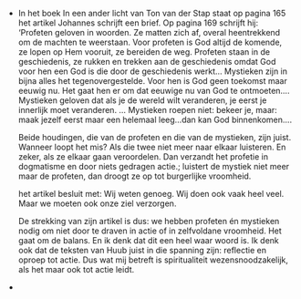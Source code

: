 - In het boek In een ander licht  van Ton van der Stap staat op pagina 165 het artikel Johannes schrijft een brief.
  Op pagina 169 schrijft hij:
  ‘Profeten geloven in woorden. Ze matten zich af, overal heentrekkend om de machten te weerstaan. 
  Voor profeten is God altijd de komende, ze lopen op Hem vooruit, ze bereiden de weg.
  Profeten staan in de geschiedenis, ze rukken en trekken aan de geschiedenis omdat 
  God voor hen een God is die door de geschiedenis werkt…
  Mystieken zijn in bijna alles het tegenovergestelde. Voor hen is God geen toekomst maar eeuwig nu. 
  Het gaat hen er om dat eeuwige nu van God te ontmoeten….
  Mystieken geloven dat als je de wereld wilt veranderen, je eerst je innerlijk moet veranderen.
  …
  Mystieken roepen niet: bekeer je, maar: maak jezelf eerst maar een helemaal leeg…dan kan God binnenkomen….
  
  Beide houdingen, die van de profeten en die van de mystieken, zijn juist.
  Wanneer loopt het mis? Als die twee niet meer naar elkaar luisteren.
  En zeker, als ze elkaar gaan veroordelen.
  Dan verzandt het profetie in dogmatisme en door niets gedragen actie.;
  luistert de mystiek niet meer maar de profeten, dan droogt ze op tot burgerlijke vroomheid.
  
  het artikel besluit met:
  Wij weten genoeg. Wij doen ook vaak heel veel. Maar we moeten ook onze ziel verzorgen.
  
  De strekking van zijn artikel is dus:
  we hebben profeten én mystieken nodig om niet door te draven in actie of in zelfvoldane vroomheid.
  Het gaat om de balans. En ik denk dat dit een heel waar woord is.
  Ik denk ook dat de teksten van Huub juist in die spanning zijn: reflectie en oproep tot actie.
  Dus wat mij betreft is spiritualiteit wezensnoodzakelijk, als het maar ook tot actie leidt.
-